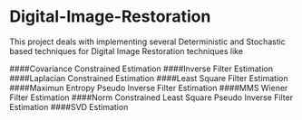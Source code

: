 # Digital-Image-Restoration
This project deals with implementing several Deterministic and Stochastic based techniques for Digital Image Restoration techniques like

####Covariance Constrained Estimation
####Inverse Filter Estimation
####Laplacian Constrained Estimation
####Least Square Filter Estimation
####Maximun Entropy Pseudo Inverse Filter Estimation
####MMS Wiener Filter Estimation
####Norm Constrained Least Square Pseudo Inverse Filter Estimation
####SVD Estimation
